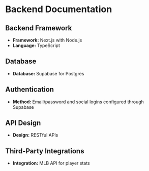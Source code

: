 # Backend Documentation

## Backend Framework
- **Framework:** Next.js with Node.js
- **Language:** TypeScript

## Database
- **Database:** Supabase for Postgres

## Authentication
- **Method:** Email/password and social logins configured through Supabase

## API Design
- **Design:** RESTful APIs

## Third-Party Integrations
- **Integration:** MLB API for player stats 